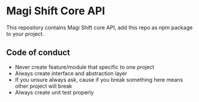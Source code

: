 # Magi Shift Core API

This repository contains Magi Shift core API,
add this repo as npm package to your project.

## Code of conduct

* Never create feature/module that specific to one project
* Always create interface and abstraction layer
* If you unsure always ask, cause if you break something here means other project will break
* Always create unit test properly
